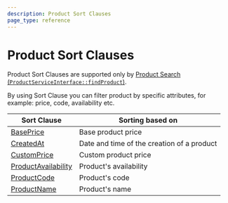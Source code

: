 ```yaml
---
description: Product Sort Clauses
page_type: reference
---
```


# Product Sort Clauses

Product Sort Clauses are supported only by [Product Search (`ProductServiceInterface::findProduct`)](product_api.md#products).

By using Sort Clause you can filter product by specific attributes, for example: price, code, availability etc.

| Sort Clause | Sorting based on |
|-----|-----|
|[BasePrice](baseprice_sort_clause.md)|Base product price|
|[CreatedAt](createdat_sort_clause.md)|Date and time of the creation of a product|
|[CustomPrice](customprice_sort_clause.md)|Custom product price|
|[ProductAvailability](productavailability_sort_clause.md)|Product's availability|
|[ProductCode](productcode_sort_clause.md)|Product's code|
|[ProductName](productname_sort_clause.md)|Product's name|
